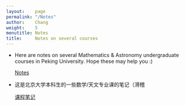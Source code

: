```yaml
---
layout:    page
permalink: "/Notes"
author:    Chang
weight:    5
menutitle: Notes
title:     Notes on several courses
---
```


- Here are notes on several Mathematics & Astronomy undergraduate courses in Peking University. Hope these may help you :)

  [Notes](https://github.com/slowdivePTG/Notes)


- 这是北京大学本科生的一些数学/天文专业课的笔记（滑稽

  [课程笔记](https://github.com/slowdivePTG/Notes)
